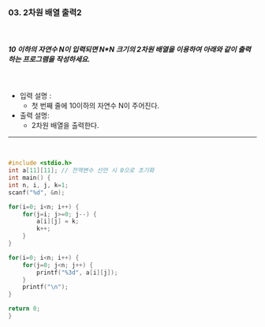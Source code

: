 ### 03. 2차원 배열 출력2

<br>

##### 10 이하의 자연수 N이 입력되면 N\*N 크기의 2차원 배열을 이용하여 아래와 같이 출력하는 프로그램을 작성하세요.

<br>

- 입력 설명 :
  - 첫 번째 줄에 10이하의 자연수 N이 주어진다.
    <br>
- 출력 설명:
  - 2차원 배열을 출력한다.

---

<br>

```c
#include <stdio.h>
int a[11][11]; // 전역변수 선언 시 0으로 초기화
int main() {
int n, i, j, k=1;
scanf("%d", &n);

for(i=0; i<n; i++) {
    for(j=i; j>=0; j--) {
        a[i][j] = k;
        k++;
    }
}

for(i=0; i<n; i++) {
	for(j=0; j<n; j++) {
		printf("%3d", a[i][j]);
	}
	printf("\n");
}

return 0;
}
```
